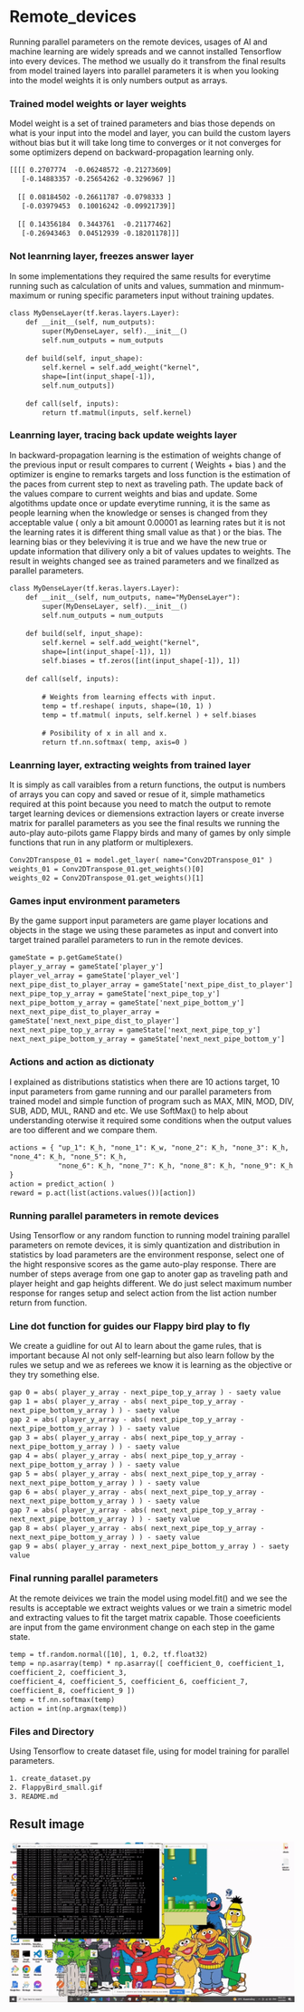 # Remote_devices
Running parallel parameters on the remote devices, usages of AI and machine learning are widely spreads and we cannot installed Tensorflow into every devices. The method we usually do it transfrom the final results from model trained layers into parallel parameters it is when you looking into the model weights it is only numbers output as arrays.

### Trained model weights or layer weights ###

Model weight is a set of trained parameters and bias those depends on what is your input into the model and layer, you can build the custom layers without bias but it will take long time to converges or it not converges for some optimizers depend on backward-propagation learning only. 
```
[[[[ 0.2707774  -0.06248572 -0.21273609]
   [-0.14883357 -0.25654262 -0.3296967 ]]

  [[ 0.08184502 -0.26611787 -0.0798333 ]
   [-0.03979453  0.10016242 -0.09921739]]

  [[ 0.14356184  0.3443761  -0.21177462]
   [-0.26943463  0.04512939 -0.18201178]]]
```

### Not leanrning layer, freezes answer layer ###

In some implementations they required the same results for everytime running such as calculation of units and values, summation and minmum-maximum or runing specific parameters input without training updates.
```
class MyDenseLayer(tf.keras.layers.Layer):
	def __init__(self, num_outputs):
		super(MyDenseLayer, self).__init__()
		self.num_outputs = num_outputs
		
	def build(self, input_shape):
		self.kernel = self.add_weight("kernel",
		shape=[int(input_shape[-1]),
		self.num_outputs])

	def call(self, inputs):
		return tf.matmul(inputs, self.kernel)
```

### Leanrning layer, tracing back update weights layer ###

In backward-propagation learning is the estimation of weights change of the previous input or result compares to current ( Weights + bias ) and the optimizer is engine to remarks targets and loss function is the estimation of the paces from current step to next as traveling path. The update back of the values compare to current weights and bias and update. Some algotithms update once or update everytime running, it is the same as people learning when the knowledge or senses is changed from they acceptable value ( only a bit amount 0.00001 as learning rates but it is not the learning rates it is different thing small value as that ) or the bias. The learning bias or they beleviving it is true and we have the new true or update information that dilivery only a bit of values updates to weights. The result in weights changed see as trained parameters and we finallzed as parallel parameters.
```
class MyDenseLayer(tf.keras.layers.Layer):
	def __init__(self, num_outputs, name="MyDenseLayer"):
		super(MyDenseLayer, self).__init__()
		self.num_outputs = num_outputs

	def build(self, input_shape):
		self.kernel = self.add_weight("kernel",
		shape=[int(input_shape[-1]), 1])
		self.biases = tf.zeros([int(input_shape[-1]), 1])

	def call(self, inputs):
	
		# Weights from learning effects with input.
		temp = tf.reshape( inputs, shape=(10, 1) )
		temp = tf.matmul( inputs, self.kernel ) + self.biases
		
		# Posibility of x in all and x.
		return tf.nn.softmax( temp, axis=0 )
```

### Leanrning layer, extracting weights from trained layer ###

It is simply as call varaibles from a return functions, the output is numbers of arrays you can copy and saved or resue of it, simple mathametics required at this point because you need to match the output to remote target learning devices or diemensions extraction layers or create inverse matrix for parallel parameters as you see the final results we running the auto-play auto-pilots game Flappy birds and many of games by only simple functions that run in any platform or multiplexers.
```
Conv2DTranspose_01 = model.get_layer( name="Conv2DTranspose_01" )
weights_01 = Conv2DTranspose_01.get_weights()[0]
weights_02 = Conv2DTranspose_01.get_weights()[1]
```

### Games input environment parameters ###

By the game support input parameters are game player locations and objects in the stage we using these parametes as input and convert into target trained parallel parameters to run in the remote devices.
```
gameState = p.getGameState()
player_y_array = gameState['player_y']
player_vel_array = gameState['player_vel']
next_pipe_dist_to_player_array = gameState['next_pipe_dist_to_player']
next_pipe_top_y_array = gameState['next_pipe_top_y']
next_pipe_bottom_y_array = gameState['next_pipe_bottom_y']
next_next_pipe_dist_to_player_array = gameState['next_next_pipe_dist_to_player']
next_next_pipe_top_y_array = gameState['next_next_pipe_top_y']
next_next_pipe_bottom_y_array = gameState['next_next_pipe_bottom_y']
```

### Actions and action as dictionaty ###

I explained as distributions statistics when there are 10 actions target, 10 input parameters from game running and our parallel parameters from trained model and simple function of program such as MAX, MIN, MOD, DIV, SUB, ADD, MUL, RAND and etc. We use SoftMax() to help about understanding oterwise it required some conditions when the output values are too different and we compare them.
```
actions = { "up_1": K_h, "none_1": K_w, "none_2": K_h, "none_3": K_h, "none_4": K_h, "none_5": K_h, 
            "none_6": K_h, "none_7": K_h, "none_8": K_h, "none_9": K_h }
action = predict_action( )
reward = p.act(list(actions.values())[action])
```

### Running parallel parameters in remote devices ###

Using Tensorflow or any random function to running model training parallel parameters on remote devices, it is simly quantization and distribution in statistics by load parameters are the environment response, select one of the hight responsive scores as the game auto-play response. There are number of steps average from one gap to anoter gap as traveling path and player height and gap heights different. We do just select maximum number response for ranges setup and select action from the list action number return from function. 

### Line dot function for guides our Flappy bird play to fly ###

We create a guidline for out AI to learn about the game rules, that is important because AI not only self-learning but also learn follow by the rules we setup and we as referees we know it is learning as the objective or they try something else.
```
gap 0 = abs( player_y_array - next_pipe_top_y_array ) - saety value
gap 1 = abs( player_y_array - abs( next_pipe_top_y_array - next_pipe_bottom_y_array ) ) - saety value
gap 2 = abs( player_y_array - abs( next_pipe_top_y_array - next_pipe_bottom_y_array ) ) - saety value
gap 3 = abs( player_y_array - abs( next_pipe_top_y_array - next_pipe_bottom_y_array ) ) - saety value
gap 4 = abs( player_y_array - abs( next_pipe_top_y_array - next_pipe_bottom_y_array ) ) - saety value
gap 5 = abs( player_y_array - abs( next_next_pipe_top_y_array - next_next_pipe_bottom_y_array ) ) - saety value
gap 6 = abs( player_y_array - abs( next_next_pipe_top_y_array - next_next_pipe_bottom_y_array ) ) - saety value
gap 7 = abs( player_y_array - abs( next_next_pipe_top_y_array - next_next_pipe_bottom_y_array ) ) - saety value
gap 8 = abs( player_y_array - abs( next_next_pipe_top_y_array - next_next_pipe_bottom_y_array ) ) - saety value
gap 9 = abs( player_y_array - next_next_pipe_bottom_y_array ) - saety value
```

### Final running parallel parameters ###

At the remote deivices we train the model using model.fit() and we see the results is acceptable we extract weights values or we train a simetric model and extracting values to fit the target matrix capable. Those coeeficients are input from the game environment change on each step in the game state.
```
temp = tf.random.normal([10], 1, 0.2, tf.float32)
temp = np.asarray(temp) * np.asarray([ coefficient_0, coefficient_1, coefficient_2, coefficient_3, 
coefficient_4, coefficient_5, coefficient_6, coefficient_7, coefficient_8, coefficient_9 ])
temp = tf.nn.softmax(temp)
action = int(np.argmax(temp))	
```

### Files and Directory ###

Using Tensorflow to create dataset file, using for model training for parallel parameters.
``` 
1. create_dataset.py
2. FlappyBird_small.gif
3. README.md
``` 

## Result image ##
![Alt text](https://github.com/jkaewprateep/Remote_devices/blob/main/FlappyBird_small.gif?raw=true "Title")
